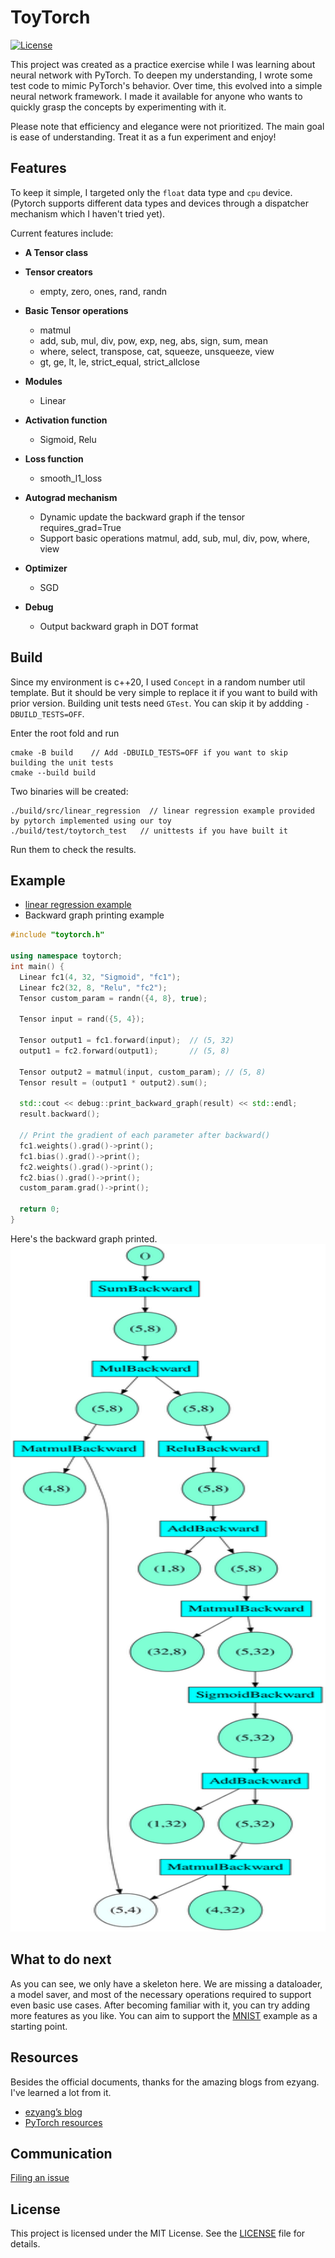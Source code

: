 # ToyTorch
[![License](https://img.shields.io/badge/license-MIT-blue.svg)](LICENSE)

This project was created as a practice exercise while I was learning about neural network with PyTorch. To deepen my understanding, I wrote some test code to mimic PyTorch's behavior. Over time, this evolved into a simple neural network framework. I made it available for anyone who wants to quickly grasp the concepts by experimenting with it. 

Please note that efficiency and elegance were not prioritized. The main goal is ease of understanding. Treat it as a fun experiment and enjoy!

## **Features**
To keep it simple, I targeted only the `float` data type and `cpu` device. (Pytorch supports different data types and devices through a dispatcher mechanism which I haven't tried yet). 

Current features include:
- **A Tensor class**
- **Tensor creators**
  - empty, zero, ones, rand, randn
    
- **Basic Tensor operations**
  - matmul
  - add, sub, mul, div, pow, exp, neg, abs, sign, sum, mean
  - where, select, transpose, cat, squeeze, unsqueeze, view
  - gt, ge, lt, le, strict_equal, strict_allclose
    
- **Modules**
  - Linear
    
- **Activation function**
  - Sigmoid, Relu

- **Loss function**
  - smooth_l1_loss
    
- **Autograd mechanism**
  - Dynamic update the backward graph if the tensor requires_grad=True
  - Support basic operations matmul, add, sub, mul, div, pow, where, view
    
- **Optimizer**
  - SGD
    
- **Debug**
  - Output backward graph in DOT format

## **Build**
Since my environment is c++20, I used `Concept` in a random number util template. But it should be very simple to replace it if you want to build with prior version. Building unit tests need `GTest`. You can skip it by addding `-DBUILD_TESTS=OFF`.

Enter the root fold and run
```
cmake -B build    // Add -DBUILD_TESTS=OFF if you want to skip building the unit tests
cmake --build build
```
Two binaries will be created:
```
./build/src/linear_regression  // linear regression example provided by pytorch implemented using our toy
./build/test/toytorch_test   // unittests if you have built it
```
Run them to check the results.

## **Example**
- [linear regression example](./src/linear_regression_example.cpp)
- Backward graph printing example

```c++
#include "toytorch.h"

using namespace toytorch;
int main() {
  Linear fc1(4, 32, "Sigmoid", "fc1");
  Linear fc2(32, 8, "Relu", "fc2");
  Tensor custom_param = randn({4, 8}, true);

  Tensor input = rand({5, 4});

  Tensor output1 = fc1.forward(input);  // (5, 32)
  output1 = fc2.forward(output1);       // (5, 8)

  Tensor output2 = matmul(input, custom_param); // (5, 8)
  Tensor result = (output1 * output2).sum();

  std::cout << debug::print_backward_graph(result) << std::endl;
  result.backward();

  // Print the gradient of each parameter after backward()
  fc1.weights().grad()->print();
  fc1.bias().grad()->print();
  fc2.weights().grad()->print();
  fc2.bias().grad()->print();
  custom_param.grad()->print();

  return 0;
}
```
Here's the backward graph printed.
<img src="docs/images/backward.svg" width="600" height="1100" />


## **What to do next**

As you can see, we only have a skeleton here. We are missing a dataloader, a model saver, and most of the necessary operations required to support even basic use cases. After becoming familiar with it, you can try adding more features as you like. You can aim to support the [MNIST](https://github.com/pytorch/examples/blob/main/cpp/mnist/mnist.cpp) example as a starting point.

## **Resources**

Besides the official documents, thanks for the amazing blogs from ezyang. I've learned a lot from it. 

- [ezyang’s blog](http://blog.ezyang.com/category/pytorch/)
- [PyTorch resources](https://github.com/pytorch/pytorch/tree/main?tab=readme-ov-file#getting-started)

## **Communication**
[Filing an issue](https://github.com/fedom/ToyTorch/issues)

## **License**
This project is licensed under the MIT License. See the [LICENSE](./LICENSE) file for details.
